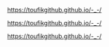 https://toufikgithub.github.io/-_-/


https://toufikgithub.github.io/-_-/


https://toufikgithub.github.io/-_-/
